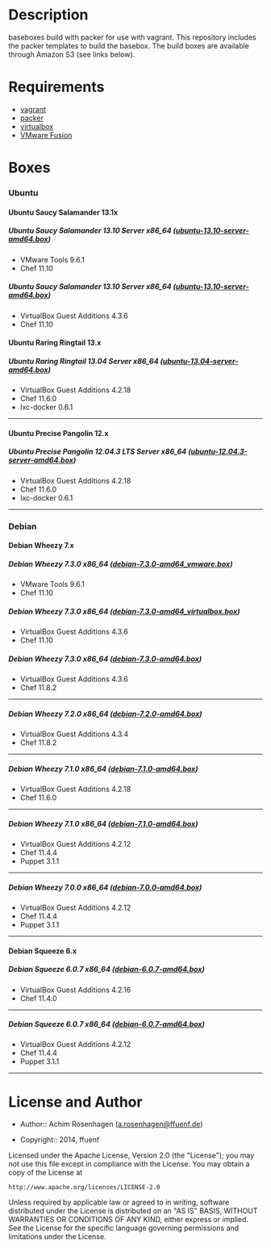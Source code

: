 Description
===========

baseboxes build with packer for use with vagrant.
This repository includes the packer templates to build the basebox.
The build boxes are available through Amazon S3 (see links below).

Requirements
============

* [vagrant](http://vagrantup.com)
* [packer](http://packer.io)
* [virtualbox](https://www.virtualbox.org/)
* [VMware Fusion](http://www.vmware.com/de/products/fusion/)

Boxes
=====

### Ubuntu
#### Ubuntu Saucy Salamander 13.1x
##### Ubuntu Saucy Salamander 13.10 Server x86_64 ([ubuntu-13.10-server-amd64.box](https://s3-eu-west-1.amazonaws.com/ffuenf-vagrant-boxes/ubuntu/ubuntu-13.10-server-amd64_vmware.box))
* VMware Tools 9.6.1
* Chef 11.10
##### Ubuntu Saucy Salamander 13.10 Server x86_64 ([ubuntu-13.10-server-amd64.box](https://s3-eu-west-1.amazonaws.com/ffuenf-vagrant-boxes/ubuntu/ubuntu-13.10-server-amd64_virtualbox.box))
* VirtualBox Guest Additions 4.3.6
* Chef 11.10

#### Ubuntu Raring Ringtail 13.x
##### Ubuntu Raring Ringtail 13.04 Server x86_64 ([ubuntu-13.04-server-amd64.box](https://s3-eu-west-1.amazonaws.com/ffuenf-vagrant-boxes/ubuntu/ubuntu-13.04-server-amd64.box))
* VirtualBox Guest Additions 4.2.18
* Chef 11.6.0
* lxc-docker 0.6.1

---

#### Ubuntu Precise Pangolin 12.x
##### Ubuntu Precise Pangolin 12.04.3 LTS Server x86_64 ([ubuntu-12.04.3-server-amd64.box](https://s3-eu-west-1.amazonaws.com/ffuenf-vagrant-boxes/ubuntu/ubuntu-12.04.3-server-amd64.box))
* VirtualBox Guest Additions 4.2.18
* Chef 11.6.0
* lxc-docker 0.6.1

---

### Debian
#### Debian Wheezy 7.x
##### Debian Wheezy 7.3.0 x86_64 ([debian-7.3.0-amd64_vmware.box](https://s3-eu-west-1.amazonaws.com/ffuenf-vagrant-boxes/debian/debian-7.3.0-amd64_vmware.box))
* VMware Tools 9.6.1
* Chef 11.10
##### Debian Wheezy 7.3.0 x86_64 ([debian-7.3.0-amd64_virtualbox.box](https://s3-eu-west-1.amazonaws.com/ffuenf-vagrant-boxes/debian/debian-7.3.0-amd64_virtualbox.box))
* VirtualBox Guest Additions 4.3.6
* Chef 11.10

##### Debian Wheezy 7.3.0 x86_64 ([debian-7.3.0-amd64.box](https://s3-eu-west-1.amazonaws.com/ffuenf-vagrant-boxes/debian/debian-7.3.0-amd64.box))
* VirtualBox Guest Additions 4.3.6
* Chef 11.8.2

---

##### Debian Wheezy 7.2.0 x86_64 ([debian-7.2.0-amd64.box](https://s3-eu-west-1.amazonaws.com/ffuenf-vagrant-boxes/debian/debian-7.2.0-amd64.box))
* VirtualBox Guest Additions 4.3.4
* Chef 11.8.2

---

##### Debian Wheezy 7.1.0 x86_64 ([debian-7.1.0-amd64.box](https://s3-eu-west-1.amazonaws.com/ffuenf-vagrant-boxes/debian/debian-7.1.0-amd64.box))
* VirtualBox Guest Additions 4.2.18
* Chef 11.6.0

---

##### Debian Wheezy 7.1.0 x86_64 ([debian-7.1.0-amd64.box](https://s3-eu-west-1.amazonaws.com/ffuenf-vagrant-boxes/debian/chef-11.4.4/debian-7.1.0-amd64.box))
* VirtualBox Guest Additions 4.2.12
* Chef 11.4.4
* Puppet 3.1.1

---

##### Debian Wheezy 7.0.0 x86_64 ([debian-7.0.0-amd64.box](https://s3-eu-west-1.amazonaws.com/ffuenf-vagrant-boxes/debian/chef-11.4.4/debian-7.0.0-amd64.box))
* VirtualBox Guest Additions 4.2.12
* Chef 11.4.4
* Puppet 3.1.1

---

#### Debian Squeeze 6.x
##### Debian Squeeze 6.0.7 x86_64 ([debian-6.0.7-amd64.box](https://s3-eu-west-1.amazonaws.com/ffuenf-vagrant-boxes/debian/chef-11.4.0/debian-6.0.7-amd64.box))
* VirtualBox Guest Additions 4.2.16
* Chef 11.4.0

---

##### Debian Squeeze 6.0.7 x86_64 ([debian-6.0.7-amd64.box](https://s3-eu-west-1.amazonaws.com/ffuenf-vagrant-boxes/debian/chef-11.4.4/debian-6.0.7-amd64.box))
* VirtualBox Guest Additions 4.2.12
* Chef 11.4.4
* Puppet 3.1.1

---

License and Author
==================

- Author:: Achim Rosenhagen (<a.rosenhagen@ffuenf.de>)

- Copyright:: 2014, ffuenf

Licensed under the Apache License, Version 2.0 (the "License");
you may not use this file except in compliance with the License.
You may obtain a copy of the License at

    http://www.apache.org/licenses/LICENSE-2.0

Unless required by applicable law or agreed to in writing, software
distributed under the License is distributed on an "AS IS" BASIS,
WITHOUT WARRANTIES OR CONDITIONS OF ANY KIND, either express or implied.
See the License for the specific language governing permissions and
limitations under the License.
